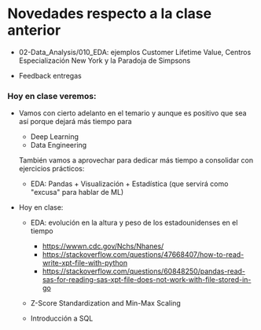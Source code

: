 # Novedades respecto a la clase anterior


* 02-Data_Analysis/010_EDA: ejemplos Customer Lifetime Value, Centros Especialización New York y la Paradoja de Simpsons

* Feedback entregas

### Hoy en clase veremos:


* Vamos con cierto adelanto en el temario y aunque es positivo que sea así porque dejará más tiempo para 

  * Deep Learning
  * Data Engineering

  También vamos a aprovechar para dedicar más tiempo a consolidar con ejercicios prácticos:

  * EDA: Pandas + Visualización + Estadística (que servirá como "excusa" para hablar de ML)


* Hoy en clase: 

  * EDA: evolución en la altura y peso de los estadounidenses en el tiempo

     * https://wwwn.cdc.gov/Nchs/Nhanes/
     * https://stackoverflow.com/questions/47668407/how-to-read-write-xpt-file-with-python
     * https://stackoverflow.com/questions/60848250/pandas-read-sas-for-reading-sas-xpt-file-does-not-work-with-file-stored-in-go

  * Z-Score Standardization and Min-Max Scaling 

  * Introducción a SQL
